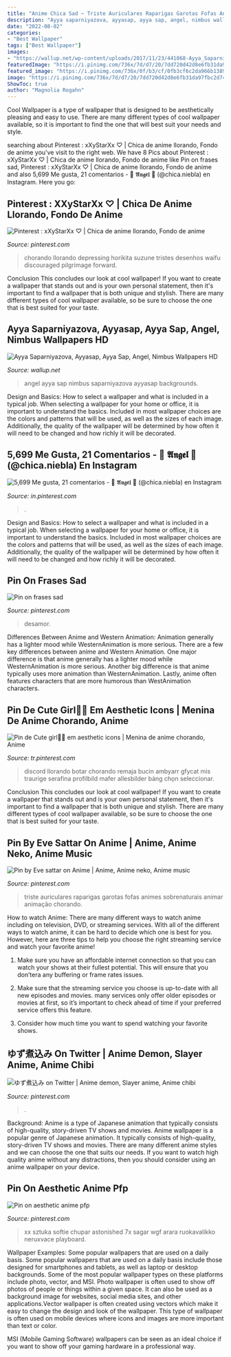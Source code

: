 ```yaml
---
title: "Anime Chica Sad ~ Triste Auriculares Raparigas Garotas Fofas Animes Sobrenaturais Animar Animação Chorando"
description: "Ayya saparniyazova, ayyasap, ayya sap, angel, nimbus wallpapers hd"
date: "2022-08-02"
categories:
- "Best Wallpaper"
tags: ["Best Wallpaper"]
images:
- "https://wallup.net/wp-content/uploads/2017/11/23/441068-Ayya_Saparniyazova-Ayyasap-Ayya_Sap-angel-nimbus.jpg"
featuredImage: "https://i.pinimg.com/736x/7d/d7/20/7dd720d42d8e6fb31da97fbc2d741c6f.jpg"
featured_image: "https://i.pinimg.com/736x/0f/b3/cf/0fb3cf6c2da966b13895e08b629c2914.jpg"
image: "https://i.pinimg.com/736x/7d/d7/20/7dd720d42d8e6fb31da97fbc2d741c6f.jpg"
ShowToc: true
author: "Magnolia Rogahn"
---
```



Cool Wallpaper is a type of wallpaper that is designed to be aesthetically pleasing and easy to use. There are many different types of cool wallpaper available, so it is important to find the one that will best suit your needs and style.

	

		
searching about Pinterest : xXyStarXx ♡ | Chica de anime llorando, Fondo de anime you've visit to the right web. We have 8 Pics about Pinterest : xXyStarXx ♡ | Chica de anime llorando, Fondo de anime like Pin on frases sad, Pinterest : xXyStarXx ♡ | Chica de anime llorando, Fondo de anime and also 5,699 Me gusta, 21 comentarios - 🖤 𝕬𝖓𝖌𝖊𝖑 🖤 (@chica.niebla) en Instagram. Here you go:
		
    
## Pinterest : XXyStarXx ♡ | Chica De Anime Llorando, Fondo De Anime

<img loading=lazy src="https://i.pinimg.com/736x/f0/2a/4b/f02a4b2fafca6e67d4147b5936529e35.jpg" onerror="this.onerror=null;this.src='https://tse4.mm.bing.net/th?id=OIP.pnB7TmSDvNSKLbAm0ya_SwHaHa&amp;pid=15.1';" alt="Pinterest : xXyStarXx ♡ | Chica de anime llorando, Fondo de anime">

_Source: pinterest.com_

>chorando llorando depressing horikita suzune tristes desenhos waifu discouraged pilgrimage forward. 

	

Conclusion
This concludes our look at cool wallpaper! If you want to create a wallpaper that stands out and is your own personal statement, then it's important to find a wallpaper that is both unique and stylish. There are many different types of cool wallpaper available, so be sure to choose the one that is best suited for your taste.

    
## Ayya Saparniyazova, Ayyasap, Ayya Sap, Angel, Nimbus Wallpapers HD

<img loading=lazy src="https://wallup.net/wp-content/uploads/2017/11/23/441068-Ayya_Saparniyazova-Ayyasap-Ayya_Sap-angel-nimbus.jpg" onerror="this.onerror=null;this.src='https://tse1.mm.bing.net/th?id=OIP.LiqHWAOrT8aiYNyd4D6OywHaJ4&amp;pid=15.1';" alt="Ayya Saparniyazova, Ayyasap, Ayya Sap, Angel, Nimbus Wallpapers HD">

_Source: wallup.net_

>angel ayya sap nimbus saparniyazova ayyasap backgrounds. 

	

Design and Basics: How to select a wallpaper and what is included in a typical job.
When selecting a wallpaper for your home or office, it is important to understand the basics. Included in most wallpaper choices are the colors and patterns that will be used, as well as the sizes of each image. Additionally, the quality of the wallpaper will be determined by how often it will need to be changed and how richly it will be decorated.

    
## 5,699 Me Gusta, 21 Comentarios - 🖤 𝕬𝖓𝖌𝖊𝖑 🖤 (@chica.niebla) En Instagram

<img loading=lazy src="https://i.pinimg.com/736x/7d/d7/20/7dd720d42d8e6fb31da97fbc2d741c6f.jpg" onerror="this.onerror=null;this.src='https://tse3.mm.bing.net/th?id=OIP.wlP13peLzlvwTxZYepL7qwHaHM&amp;pid=15.1';" alt="5,699 Me gusta, 21 comentarios - 🖤 𝕬𝖓𝖌𝖊𝖑 🖤 (@chica.niebla) en Instagram">

_Source: in.pinterest.com_

>. 

	

Design and Basics: How to select a wallpaper and what is included in a typical job.
When selecting a wallpaper for your home or office, it is important to understand the basics. Included in most wallpaper choices are the colors and patterns that will be used, as well as the sizes of each image. Additionally, the quality of the wallpaper will be determined by how often it will need to be changed and how richly it will be decorated.

    
## Pin On Frases Sad

<img loading=lazy src="https://i.pinimg.com/736x/80/d4/5c/80d45c00c8b04b0632812e361f59f59a.jpg" onerror="this.onerror=null;this.src='https://tse3.mm.bing.net/th?id=OIP.sxCQ-WtvwND_uKYxvAh-QgHaKd&amp;pid=15.1';" alt="Pin on frases sad">

_Source: pinterest.com_

>desamor. 

	

Differences Between Anime and Western Animation: Animation generally has a lighter mood while WesternAnimation is more serious.
There are a few key differences between anime and Western Animation. One major difference is that anime generally has a lighter mood while WesternAnimation is more serious. Another big difference is that anime typically uses more animation than WesternAnimation. Lastly, anime often features characters that are more humorous than WestAnimation characters.

    
## Pin De Cute Girl🐼💕 Em Aesthetic Icons | Menina De Anime Chorando, Anime

<img loading=lazy src="https://i.pinimg.com/736x/2a/69/ef/2a69ef80b23c955d6497b03db838b232.jpg" onerror="this.onerror=null;this.src='https://tse1.mm.bing.net/th?id=OIP.DgPbO3beRJRe4x9LsKhLuwHaHU&amp;pid=15.1';" alt="Pin de Cute girl🐼💕 em aesthetic icons | Menina de anime chorando, Anime">

_Source: tr.pinterest.com_

>discord llorando botar chorando remaja bucin ambyarr gfycat mis traurige serafina profilbild mafer allesbilder bảng chọn seleccionar. 

	

Conclusion
This concludes our look at cool wallpaper! If you want to create a wallpaper that stands out and is your own personal statement, then it's important to find a wallpaper that is both unique and stylish. There are many different types of cool wallpaper available, so be sure to choose the one that is best suited for your taste.

    
## Pin By Eve Sattar On Anime | Anime, Anime Neko, Anime Music

<img loading=lazy src="https://i.pinimg.com/736x/28/6c/c6/286cc664bf053a99aaf81a6cf5ebf6bd--anime-neko-anime-kawaii.jpg" onerror="this.onerror=null;this.src='https://tse4.mm.bing.net/th?id=OIP.e1tDfo0LTjTkCwq0etUs1AHaJ5&amp;pid=15.1';" alt="Pin by Eve sattar on Anime | Anime, Anime neko, Anime music">

_Source: pinterest.com_

>triste auriculares raparigas garotas fofas animes sobrenaturais animar animação chorando. 

	

How to watch Anime: There are many different ways to watch anime including on television, DVD, or streaming services.
With all of the different ways to watch anime, it can be hard to decide which one is best for you. However, here are three tips to help you choose the right streaming service and watch your favorite anime!
1. Make sure you have an affordable internet connection so that you can watch your shows at their fullest potential. This will ensure that you don’tera any buffering or frame rates issues.

2. Make sure that the streaming service you choose is up-to-date with all new episodes and movies. many services only offer older episodes or movies at first, so it’s important to check ahead of time if your preferred service offers this feature.

3. Consider how much time you want to spend watching your favorite shows.

    
## ゆず煮込み On Twitter | Anime Demon, Slayer Anime, Anime Chibi

<img loading=lazy src="https://i.pinimg.com/736x/0f/b3/cf/0fb3cf6c2da966b13895e08b629c2914.jpg" onerror="this.onerror=null;this.src='https://tse1.mm.bing.net/th?id=OIP.8ufMeE_EKorM0wOfzBx5eQHaNK&amp;pid=15.1';" alt="ゆず煮込み on Twitter | Anime demon, Slayer anime, Anime chibi">

_Source: pinterest.com_

>. 

	

Background: Anime is a type of Japanese animation that typically consists of high-quality, story-driven TV shows and movies.
Anime wallpaper is a popular genre of Japanese animation. It typically consists of high-quality, story-driven TV shows and movies. There are many different anime styles and we can choose the one that suits our needs. If you want to watch high quality anime without any distractions, then you should consider using an anime wallpaper on your device.

    
## Pin On Aesthetic Anime Pfp

<img loading=lazy src="https://i.pinimg.com/736x/1a/23/d7/1a23d76d5378c39eae14c6180486d643.jpg" onerror="this.onerror=null;this.src='https://tse2.mm.bing.net/th?id=OIP.R7WzJ_D7E3UAs35TtaFJDwHaHa&amp;pid=15.1';" alt="Pin on aesthetic anime pfp">

_Source: pinterest.com_

>xx sztuka softie chupar astonished 7x sagar wgf arara ruokavalikko neruxvace playboard. 

	

Wallpaper Examples: Some popular wallpapers that are used on a daily basis.
Some popular wallpapers that are used on a daily basis include those designed for smartphones and tablets, as well as laptop or desktop backgrounds. Some of the most popular wallpaper types on these platforms include photo, vector, and MSI. 
Photo wallpaper is often used to show off photos of people or things within a given space. It can also be used as a background image for websites, social media sites, and other applications.Vector wallpaper is often created using vectors which make it easy to change the design and look of the wallpaper. This type of wallpaper is often used on mobile devices where icons and images are more important than text or color. 

MSI (Mobile Gaming Software) wallpapers can be seen as an ideal choice if you want to show off your gaming hardware in a professional way.

